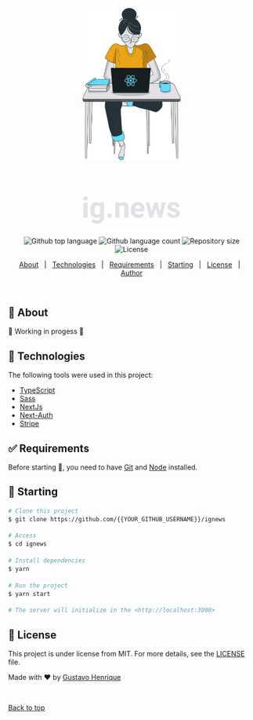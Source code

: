 <div align="center" id="top"> 
  <img src="./public/images/avatar.svg" alt="Ignews" width="200" />

  &#xa0;

  <!-- <a href="https://ignews.netlify.app">Demo</a> -->
</div>

<h1 align="center">
  <img src="./public/images/logo.svg" alt="Ignews" width="200" />
</h1>

<p align="center">
  <img alt="Github top language" src="https://img.shields.io/github/languages/top/guribeiro/ignews?color=56BEB8">

  <img alt="Github language count" src="https://img.shields.io/github/languages/count/guribeiro/ignews?color=56BEB8">

  <img alt="Repository size" src="https://img.shields.io/github/repo-size/guribeiro/ignews?color=56BEB8">

  <img alt="License" src="https://img.shields.io/github/license/guribeiro/ignews?color=56BEB8">

  <!-- <img alt="Github issues" src="https://img.shields.io/github/issues/{{YOUR_GITHUB_USERNAME}}/ignews?color=56BEB8" /> -->

  <!-- <img alt="Github forks" src="https://img.shields.io/github/forks/{{YOUR_GITHUB_USERNAME}}/ignews?color=56BEB8" /> -->

  <!-- <img alt="Github stars" src="https://img.shields.io/github/stars/{{YOUR_GITHUB_USERNAME}}/ignews?color=56BEB8" /> -->
</p>

<!-- Status -->

<!-- <h4 align="center"> 
	🚧  Ignews 🚀 Under construction...  🚧
</h4> 

<hr> -->

<p align="center">
  <a href="#dart-about">About</a> &#xa0; | &#xa0; 
  <a href="#rocket-technologies">Technologies</a> &#xa0; | &#xa0;
  <a href="#white_check_mark-requirements">Requirements</a> &#xa0; | &#xa0;
  <a href="#checkered_flag-starting">Starting</a> &#xa0; | &#xa0;
  <a href="#memo-license">License</a> &#xa0; | &#xa0;
  <a href="https://github.com/{{YOUR_GITHUB_USERNAME}}" target="_blank">Author</a>
</p>

<br>

## :dart: About ##

🚧 Working in progess 🚧

<!--
## :sparkles: Features ##

:heavy_check_mark: Feature 1;\
:heavy_check_mark: Feature 2;\
:heavy_check_mark: Feature 3;

-->
## :rocket: Technologies ##

The following tools were used in this project:

- [TypeScript](https://www.typescriptlang.org/)
- [Sass](https://sass-lang.com/)
- [NextJs](https://nextjs.org/)
- [Next-Auth](https://next-auth.js.org/)
- [Stripe](https://stripe.com/br)

## :white_check_mark: Requirements ##

Before starting :checkered_flag:, you need to have [Git](https://git-scm.com) and [Node](https://nodejs.org/en/) installed.

## :checkered_flag: Starting ##

```bash
# Clone this project
$ git clone https://github.com/{{YOUR_GITHUB_USERNAME}}/ignews

# Access
$ cd ignews

# Install dependencies
$ yarn

# Run the project
$ yarn start

# The server will initialize in the <http://localhost:3000>
```

## :memo: License ##

This project is under license from MIT. For more details, see the [LICENSE](LICENSE.md) file.


Made with :heart: by <a href="https://github.com/guribeiro" target="_blank">Gustavo Henrique</a>

&#xa0;

<a href="#top">Back to top</a>
